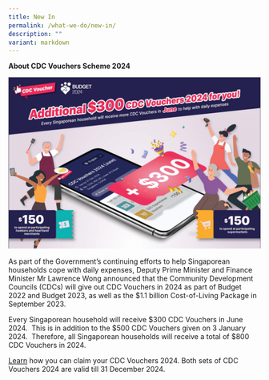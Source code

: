 ```yaml
---
title: New In
permalink: /what-we-do/new-in/
description: ""
variant: markdown
---
```

**About CDC Vouchers Scheme 2024**

![](/images/What%20We%20Do/News%20In/Banner_with_words___25_Jun_2024.png)


As part of the Government’s continuing efforts to help Singaporean households cope with daily expenses, Deputy Prime Minister and Finance Minister Mr Lawrence Wong announced that the Community Development Councils (CDCs) will give out CDC Vouchers in 2024 as part of Budget 2022 and Budget 2023, as well as the $1.1 billion Cost-of-Living Package in September 2023.

Every Singaporean household will receive $300 CDC Vouchers in June 2024.  This is in addition to the $500 CDC Vouchers given on 3 January 2024.  Therefore, all Singaporean households will receive a total of $800 CDC Vouchers in 2024.

[Learn](https://vouchers.cdc.gov.sg/residents/info "https://vouchers.cdc.gov.sg/residents/info") how you can claim your CDC Vouchers 2024. Both sets of CDC Vouchers 2024 are valid till 31 December 2024.